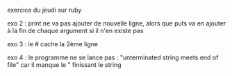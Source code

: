 <p>exercice du jeudi sur ruby</p>
<p>exo 2 : print ne va pas ajouter de nouvelle ligne, alors que puts va en ajouter à la fin de chaque argument si il n'en existe pas</p>
<p>exo 3 : le # cache la 2ème ligne</p>
<p>exo 4 : le programme ne se lance pas : "unterminated string meets end of file" car il manque le " finissant le string </p>